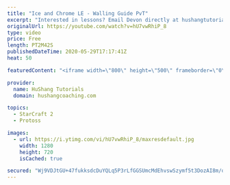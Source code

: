 ```yaml
---
title: "Ice and Chrome LE - Walling Guide PvT"
excerpt: "Interested in lessons? Email Devon directly at hushangtutorials@outlook.com ------------------------------------------------------------------------------------------------------- Want to support HuShang Tutorials directly? Patreon is a website where you can contribute a monthly donation that will help"
originalUrl: https://youtube.com/watch?v=hU7vwRhiP_8
type: video
price: Free
length: PT2M42S
publishedDateTime: 2020-05-29T17:17:41Z
heat: 50

featuredContent: "<iframe width=\"800\" height=\"500\" frameborder=\"0\" src=\"https://www.youtube.com/embed/hU7vwRhiP_8\" allow=\"accelerometer; autoplay; encrypted-media; gyroscope; picture-in-picture\" allowfullscreen></iframe>"

provider:
  name: HuShang Tutorials
  domain: hushangcoaching.com

topics:
  - StarCraft 2
  - Protoss

images:
  - url: https://i.ytimg.com/vi/hU7vwRhiP_8/maxresdefault.jpg
    width: 1280
    height: 720
    isCached: true

secured: "Wj9VDJtGU+47fukksdcDuYQLq5P3rLfGGSUmcMdEhvswSzymf5t3DozAI8m/q+P2uLNGYarnfi2OZypJawx7n9KviRi2BByS9aBpi3kCJ05GtMtqvQ6PUDFRbsGjC+Xfm3Ys3dez6nQcpNWHy2+eXDWUf6ehy07U6yhIDxiauC0/DENX7I0dmlOsxK1EkUuIxLO26xT0QJSEfs24RCIedu+Uw1EtEQFP78XP6Qw7h4Ol2Al9DOOTBvGkxW1aJj/QPPDlDZC/Vqb7DS324RNC+2dfuG5PyKPukcpNiUDIMMVmnogb9F23KKo2XsZQU5iUEbkHe94ejJa/Of61QE4jVq9SyEVxzpRuqj6qcamESrYpJH2R4GMsxXnquytKAT3+2y75Td+quQvU3dMCy6pI/V/5uiEG7Nc3BGvqCeyfYoQ=;xOHfC5RWQL6Ddprrj1BedQ=="
---
```


